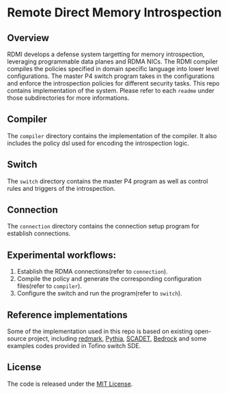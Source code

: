 # Remote Direct Memory Introspection

## Overview

RDMI develops a defense system targetting for memory introspection, leveraging
programmable data planes and RDMA NICs. The RDMI compiler compiles the policies specified
in domain specific language into lower level configurations. The master P4 switch program 
takes in the configurations and enforce the introspection policies for different security tasks.
This repo contains implementation of the system. Please refer to each ``readme`` under those subdirectories for more
informations.

## Compiler

The ``compiler`` directory contains the implementation of the compiler. It also includes the policy dsl used for 
encoding the introspection logic. 

## Switch

The ``switch`` directory contains the master P4 program as well as control rules and triggers of the introspection. 

## Connection

The ``connection`` directory contains the connection setup program for establish connections. 

## Experimental workflows:

1. Establish the RDMA connections(refer to ``connection``).
2. Compile the policy and generate the corresponding configuration files(refer to ``compiler``).
3. Configure the switch and run the program(refer to ``switch``).

## Reference implementations

Some of the implementation used in this repo is based on existing open-source
project, including [redmark](https://github.com/spcl/redmark.git),
[Pythia](https://github.com/WukLab/Pythia.git), [SCADET](https://github.com/sabbaghm/SCADET.git),
[Bedrock](https://github.com/alex1230608/Bedrock.git) and some examples codes provided in Tofino switch SDE.

## License
The code is released under the [MIT License](https://opensource.org/license/mit/).
